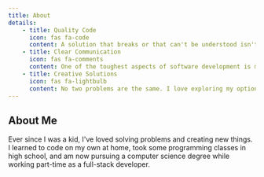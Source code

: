```yaml
---
title: About
details:
    - title: Quality Code
      icon: fas fa-code
      content: A solution that breaks or that can't be understood isn't much of a solution. Motivated by a passion for doing things right, I write code that is performant, easy-to-read, and well-tested. 
    - title: Clear Communication
      icon: fas fa-comments
      content: One of the toughest aspects of software development is making sure everyone is on the same page. My experience working with diverse teams and my time studying business management have refined my ability to communicate, both with clients and with fellow developers.
    - title: Creative Solutions
      icon: fas fa-lightbulb
      content: No two problems are the same. I love exploring my options and finding the solution that's best for each unique problem.
---
```


## About Me
Ever since I was a kid, I've loved solving problems and creating new things. I learned to code on my own at home, took some programming classes in high school, and am now pursuing a computer science degree while working part-time as a full-stack developer. 